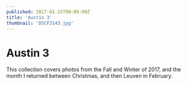 ```yaml
---
published: 2017-01-15T00:00:00Z
title: 'Austin 3'
thumbnail: 'DSCF3143.jpg'
---
```

# Austin 3

This collection covers photos from the Fall and Winter of 2017, and the month I returned between Christmas, and then Leuven in February.
